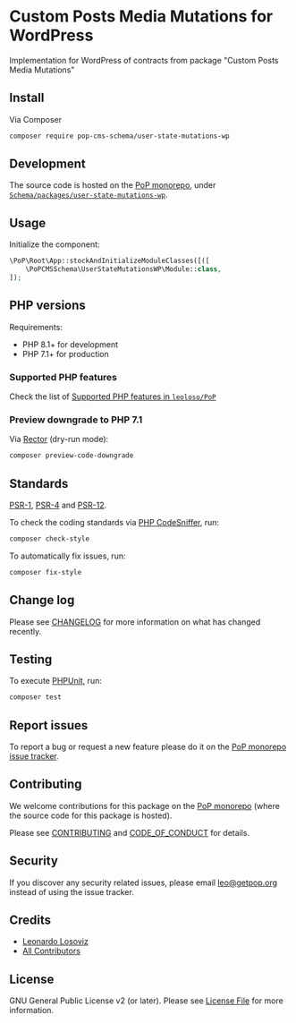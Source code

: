 # Custom Posts Media Mutations for WordPress

<!--
[![Build Status][ico-travis]][link-travis]
[![Quality Score][ico-code-quality]][link-code-quality]
[![Software License][ico-license]](LICENSE.md)
[![Latest Version on Packagist][ico-version]][link-packagist]
[![Coverage Status][ico-scrutinizer]][link-scrutinizer]
[![Total Downloads][ico-downloads]][link-downloads]
-->

Implementation for WordPress of contracts from package "Custom Posts Media Mutations"

## Install

Via Composer

``` bash
composer require pop-cms-schema/user-state-mutations-wp
```

## Development

The source code is hosted on the [PoP monorepo](https://github.com/leoloso/PoP), under [`Schema/packages/user-state-mutations-wp`](https://github.com/leoloso/PoP/tree/master/layers/Schema/packages/user-state-mutations-wp).

## Usage

Initialize the component:

``` php
\PoP\Root\App::stockAndInitializeModuleClasses([([
    \PoPCMSSchema\UserStateMutationsWP\Module::class,
]);
```

## PHP versions

Requirements:

- PHP 8.1+ for development
- PHP 7.1+ for production

### Supported PHP features

Check the list of [Supported PHP features in `leoloso/PoP`](https://github.com/leoloso/PoP/blob/master/docs/supported-php-features.md)

### Preview downgrade to PHP 7.1

Via [Rector](https://github.com/rectorphp/rector) (dry-run mode):

```bash
composer preview-code-downgrade
```

## Standards

[PSR-1](https://www.php-fig.org/psr/psr-1), [PSR-4](https://www.php-fig.org/psr/psr-4) and [PSR-12](https://www.php-fig.org/psr/psr-12).

To check the coding standards via [PHP CodeSniffer](https://github.com/squizlabs/PHP_CodeSniffer), run:

``` bash
composer check-style
```

To automatically fix issues, run:

``` bash
composer fix-style
```

## Change log

Please see [CHANGELOG](CHANGELOG.md) for more information on what has changed recently.

## Testing

To execute [PHPUnit](https://phpunit.de/), run:

``` bash
composer test
```

## Report issues

To report a bug or request a new feature please do it on the [PoP monorepo issue tracker](https://github.com/leoloso/PoP/issues).

## Contributing

We welcome contributions for this package on the [PoP monorepo](https://github.com/leoloso/PoP) (where the source code for this package is hosted).

Please see [CONTRIBUTING](CONTRIBUTING.md) and [CODE_OF_CONDUCT](CODE_OF_CONDUCT.md) for details.

## Security

If you discover any security related issues, please email leo@getpop.org instead of using the issue tracker.

## Credits

- [Leonardo Losoviz][link-author]
- [All Contributors][link-contributors]

## License

GNU General Public License v2 (or later). Please see [License File](LICENSE.md) for more information.

[ico-version]: https://img.shields.io/packagist/v/pop-cms-schema/user-state-mutations-wp.svg?style=flat-square
[ico-license]: https://img.shields.io/badge/license-GPLv2-brightgreen.svg?style=flat-square
[ico-travis]: https://img.shields.io/travis/pop-cms-schema/user-state-mutations-wp/master.svg?style=flat-square
[ico-scrutinizer]: https://img.shields.io/scrutinizer/coverage/g/pop-cms-schema/user-state-mutations-wp.svg?style=flat-square
[ico-code-quality]: https://img.shields.io/scrutinizer/g/pop-cms-schema/user-state-mutations-wp.svg?style=flat-square
[ico-downloads]: https://img.shields.io/packagist/dt/pop-cms-schema/user-state-mutations-wp.svg?style=flat-square

[link-packagist]: https://packagist.org/packages/pop-cms-schema/user-state-mutations-wp
[link-travis]: https://travis-ci.org/pop-cms-schema/user-state-mutations-wp
[link-scrutinizer]: https://scrutinizer-ci.com/g/pop-cms-schema/user-state-mutations-wp/code-structure
[link-code-quality]: https://scrutinizer-ci.com/g/pop-cms-schema/user-state-mutations-wp
[link-downloads]: https://packagist.org/packages/pop-cms-schema/user-state-mutations-wp
[link-author]: https://github.com/leoloso
[link-contributors]: ../../../../../../contributors
